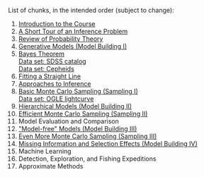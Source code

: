 List of chunks, in the intended order (subject to change):

1. [Introduction to the Course](about.ipynb)
2. [A Short Tour of an Inference Problem](tour.ipynb)
3. [Review of Probability Theory](probability.ipynb)
4. [Generative Models (Model Building I)](generative_models.ipynb)
5. [Bayes Theorem](bayes_theorem.ipynb)
<br> [Data set: SDSS catalog](sdss.ipynb)
<br> [Data set: Cepheids](cepheids.ipynb)
6. [Fitting a Straight Line](straight_line.ipynb)
7. [Approaches to Inference](approaches.ipynb)
8. [Basic Monte Carlo Sampling (Sampling I)](montecarlo1.ipynb)
<br> [Data set: OGLE lightcurve](lightcurve.ipynb)
9. [Hierarchical Models (Model Building II)](hierarchical.ipynb)
10. [Efficient Monte Carlo Sampling (Sampling II)](montecarlo2.ipynb)
11. Model Evaluation and Comparison
12. ["Model-free" Models (Model Building III)](modelfreemodels.ipynb)
13. [Even More Monte Carlo Sampling (Sampling III)](montecarlo3.ipynb)
14. [Missing Information and Selection Effects (Model Building IV)](missingdata.ipynb)
15. Machine Learning
16. Detection, Exploration, and Fishing Expeditions
17. Approximate Methods
